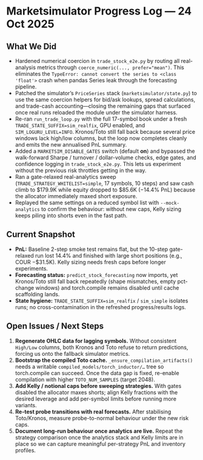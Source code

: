 # Marketsimulator Progress Log — 24 Oct 2025

## What We Did
- Hardened numerical coercion in `trade_stock_e2e.py` by routing all real-analysis metrics through `coerce_numeric(..., prefer="mean")`. This eliminates the `TypeError: cannot convert the series to <class 'float'>` crash when pandas Series leak through the forecasting pipeline.
- Patched the simulator’s `PriceSeries` stack (`marketsimulator/state.py`) to use the same coercion helpers for bid/ask lookups, spread calculations, and trade-cash accounting—closing the remaining gaps that surfaced once real runs reloaded the module under the simulator harness.
- Re-ran `run_trade_loop.py` with the full 17-symbol book under a fresh `TRADE_STATE_SUFFIX=sim_realfix`, GPU enabled, and `SIM_LOGURU_LEVEL=INFO`. Kronos/Toto still fall back because several price windows lack high/low columns, but the loop now completes cleanly and emits the new annualised PnL summary.
- Added a `MARKETSIM_DISABLE_GATES` switch (default **on**) and bypassed the walk-forward Sharpe / turnover / dollar-volume checks, edge gates, and confidence logging in `trade_stock_e2e.py`. This lets us experiment without the previous risk throttles getting in the way.
- Ran a gate-relaxed real-analytics sweep (`TRADE_STRATEGY_WHITELIST=simple`, 17 symbols, 10 steps) and saw cash climb to \$179.9K while equity dropped to \$85.6K (−14.4% PnL) because the allocator immediately maxed short exposure.
- Replayed the same settings on a reduced symbol list with `--mock-analytics` to confirm the behaviour: without new caps, Kelly sizing keeps piling into shorts even in the fast path.

## Current Snapshot
- **PnL:** Baseline 2-step smoke test remains flat, but the 10-step gate-relaxed run lost 14.4% and finished with large short positions (e.g., COUR −\$31.5K). Kelly sizing needs fresh caps before longer experiments.
- **Forecasting status:** `predict_stock_forecasting` now imports, yet Kronos/Toto still fall back repeatedly (shape mismatches, empty pct-change windows) and torch.compile remains disabled until cache scaffolding lands.
- **State hygiene:** `TRADE_STATE_SUFFIX=sim_realfix` / `sim_simple` isolates runs; no cross-contamination in the refreshed progress/results logs.

## Open Issues / Next Steps
1. **Regenerate OHLC data for lagging symbols.** Without consistent `High/Low` columns, both Kronos and Toto refuse to return predictions, forcing us onto the fallback simulator metrics.
2. **Bootstrap the compiled Toto cache.** `_ensure_compilation_artifacts()` needs a writable `compiled_models/torch_inductor/…` tree so torch.compile can succeed. Once the data gap is fixed, re-enable compilation with higher `TOTO_NUM_SAMPLES` (target 2048).
3. **Add Kelly / notional caps before sweeping strategies.** With gates disabled the allocator maxes shorts; align Kelly fractions with the desired leverage and add per-symbol limits before running more variants.
4. **Re-test probe transitions with real forecasts.** After stabilising Toto/Kronos, measure probe-to-normal behaviour under the new risk caps.
5. **Document long-run behaviour once analytics are live.** Repeat the strategy comparison once the analytics stack and Kelly limits are in place so we can capture meaningful per-strategy PnL and inventory profiles.
